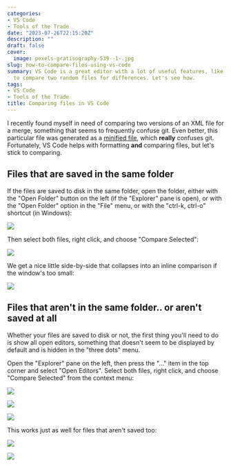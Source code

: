 ```yaml
---
categories:
- VS Code
- Tools of the Trade
date: "2023-07-26T22:15:20Z"
description: ""
draft: false
cover:
  image: pexels-gratisography-539--1-.jpg
slug: how-to-compare-files-using-vs-code
summary: VS Code is a great editor with a lot of useful features, like being able
  to compare two random files for differences. Let's see how.
tags:
- VS Code
- Tools of the Trade
title: Comparing files in VS Code
---
```

I recently found myself in need of comparing two versions of an XML file for a merge, something that seems to frequently confuse git. Even better, this particular file was generated as a [minified file](https://grantwinney.com/minification-vs-obfuscation/), which __really__ confuses git. Fortunately, VS Code helps with formatting __and__ comparing files, but let's stick to comparing.

## Files that are saved in the same folder

If the files are saved to disk in the same folder, open the folder, either with the "Open Folder" button on the left (if the "Explorer" pane is open), or with the "Open Folder" option in the "File" menu, or with the "ctrl-k, ctrl-o" shortcut (in Windows):

![](https://grantwinney.com/content/images/2024/09/image-12.png)

Then select both files, right click, and choose "Compare Selected":

![](https://grantwinney.com/content/images/2024/09/image-13.png)

We get a nice little side-by-side that collapses into an inline comparison if the window's too small:

![](https://grantwinney.com/content/images/2024/09/xmlcompare1.gif)

## Files that __aren't__ in the same folder.. or aren't saved at all

Whether your files are saved to disk or not, the first thing you'll need to do is show all open editors, something that doesn't seem to be displayed by default and is hidden in the "three dots" menu.

Open the "Explorer" pane on the left, then press the "..." item in the top corner and select "Open Editors". Select both files, right click, and choose "Compare Selected" from the context menu:

![](https://grantwinney.com/content/images/2024/09/image-15.png)

![](https://grantwinney.com/content/images/2024/09/image-16.png)

![](https://grantwinney.com/content/images/2024/09/image-17.png)

This works just as well for files that aren't saved too:

![](https://grantwinney.com/content/images/2024/09/image-19.png)

![](https://grantwinney.com/content/images/2024/09/image-18.png)